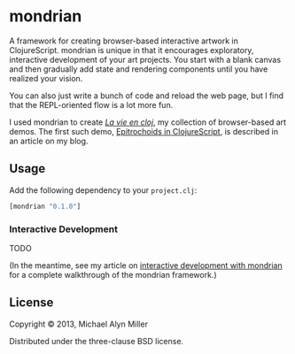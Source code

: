 # mondrian

A framework for creating browser-based interactive artwork in ClojureScript.  mondrian is unique in that it encourages exploratory, interactive development of your art projects.  You start with a blank canvas and then gradually add state and rendering components until you have realized your vision.

You can also just write a bunch of code and reload the web page, but I find that the REPL-oriented flow is a lot more fun.

I used mondrian to create *[La vie en cloj][]*, my collection of browser-based art demos.  The first such demo, [Epitrochoids in ClojureScript][], is described in an article on my blog.

[Epitrochoids in ClojureScript]: http://michaelalynmiller.com/blog/2013/06/18/epitrochoids-in-clojurescript/
[La vie en cloj]: https://github.com/malyn/LaVieEnCloj

## Usage

Add the following dependency to your `project.clj`:

```clojure
[mondrian "0.1.0"]
```

### Interactive Development

TODO

(In the meantime, see my article on [interactive development with mondrian][] for a complete walkthrough of the mondrian framework.)

[interactive development with mondrian]: http://michaelalynmiller.com/blog/2013/06/25/mondrian/

## License

Copyright &copy; 2013, Michael Alyn Miller

Distributed under the three-clause BSD license.
